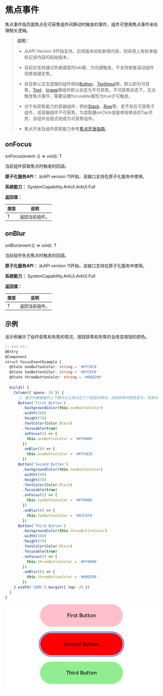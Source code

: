 # 焦点事件

焦点事件指页面焦点在可获焦组件间移动时触发的事件，组件可使用焦点事件来处理相关逻辑。

>  **说明：**
>
>  - 从API Version 8开始支持。后续版本如有新增内容，则采用上角标单独标记该内容的起始版本。
>
>  - 目前仅支持通过外接键盘的tab键、方向键触发。不支持嵌套滚动组件场景按键走焦。
>
>  - 存在默认交互逻辑的组件例如[Button](ts-basic-components-button.md)、[TextInput](ts-basic-components-textinput.md)等，默认即为可获焦，[Text](ts-basic-components-text.md)、[Image](ts-basic-components-image.md)等组件默认状态为不可获焦，不可获焦状态下，无法触发焦点事件，需要设置focusable属性为true才可触发。
>  
>  - 对于有获焦能力的容器组件，例如[Stack](ts-container-stack.md)、[Row](ts-container-row.md)等，若不存在可获焦子组件，该容器组件不可获焦。为其配置onClick或是单指单击的Tap手势，该组件会隐式地成为可获焦组件。
> 
>  - 焦点开发及组件获焦能力参考[焦点开发指南](../../../ui/arkts-common-events-focus-event.md)。

## onFocus

onFocus(event: () => void): T

当前组件获取焦点时触发的回调。

**原子化服务API：** 从API version 11开始，该接口支持在原子化服务中使用。

**系统能力：** SystemCapability.ArkUI.ArkUI.Full

**返回值：**

| 类型 | 说明 |
| -------- | -------- |
| T | 返回当前组件。 |

## onBlur

onBlur(event:()&nbsp;=&gt;&nbsp;void): T

当前组件失去焦点时触发的回调。

**原子化服务API：** 从API version 11开始，该接口支持在原子化服务中使用。

**系统能力：** SystemCapability.ArkUI.ArkUI.Full

**返回值：**

| 类型 | 说明 |
| -------- | -------- |
| T | 返回当前组件。 |

## 示例

该示例展示了组件获焦和失焦的情况，按钮获焦和失焦时会改变按钮的颜色。

```ts
// xxx.ets
@Entry
@Component
struct FocusEventExample {
  @State oneButtonColor: string = '#FFC0CB'
  @State twoButtonColor: string = '#87CEFA'
  @State threeButtonColor: string = '#90EE90'

  build() {
    Column({ space: 20 }) {
      // 通过外接键盘的上下键可以让焦点在三个按钮间移动，按钮获焦时颜色变化，失焦时变回原背景色
      Button('First Button')
        .backgroundColor(this.oneButtonColor)
        .width(260)
        .height(70)
        .fontColor(Color.Black)
        .focusable(true)
        .onFocus(() => {
          this.oneButtonColor = '#FF0000'
        })
        .onBlur(() => {
          this.oneButtonColor = '#FFC0CB'
        })
      Button('Second Button')
        .backgroundColor(this.twoButtonColor)
        .width(260)
        .height(70)
        .fontColor(Color.Black)
        .focusable(true)
        .onFocus(() => {
          this.twoButtonColor = '#FF0000'
        })
        .onBlur(() => {
          this.twoButtonColor = '#87CEFA'
        })
      Button('Third Button')
        .backgroundColor(this.threeButtonColor)
        .width(260)
        .height(70)
        .fontColor(Color.Black)
        .focusable(true)
        .onFocus(() => {
          this.threeButtonColor = '#FF0000'
        })
        .onBlur(() => {
          this.threeButtonColor = '#90EE90'
        })
    }.width('100%').margin({ top: 20 })
  }
}
```

 ![focus](figures/focus.png) 